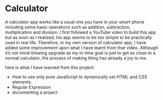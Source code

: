 # Calculator
A calculator app works like a usual one you have in your smart phone including some basic operations such as addition, subtraction, multiplication and division.
I first followed a YouTube video to build this app but as soon as I realized, his app seems to be too simple to be practically used in real life. Therefore, in my own version of calculator app, I have added some improvement upon what I have learnt from that video. Although it’s not mind-blowing upgrade as my in-time goal is just to get as close to a normal calculator, the process of making thing has already a joy to me. 

here is what I have learned from this project:
- How to use only pure JavaScript to dynamically set HTML and CSS elements.
- Regular Expression
- documenting a project
